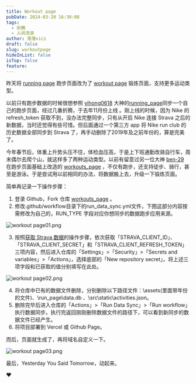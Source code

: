 ```yaml
---
title: Workout page
pubDate: 2024-03-20 16:30:08
tags:
  - 折腾
  - 人间流浪
author: 落落vici
draft: false
slug: workoutpage
hideInList: false
isTop: false
feature:
---
```

昨天将 [running page](https://run.hux.ink) 跑步页面改为了 [workout page](https://workout.hux.ink) 锻炼页面，支持更多运动类型。

以前只有跑步数据的时候很想参照 [yihong0618](https://github.com/yihong0618) 大神的[running_page](https://github.com/yihong0618/running_page)同步一个自己的跑步页面，经过几番折腾，于去年11月份上线 。刚上线的时候，因为 Nike 的refresh_token 获取不到，没办法完整同步，只有从开启 Nike 连接 Strava 之后的新数据，当时还觉得有些可惜。但后面通过一个第三方 app 将 Nike run club 的历史数据全部同步到 Strava 了，再手动删除了2019年及之前年份的，算是完美了。

今年春节后，体重上升势头压不住，体检血压高，于是上下班通勤改骑自行车，周末偶尔去爬个山，就这样多了两种运动类型。以前有留意过另一位大神 [ben-29](https://github.com/ben-29) 在跑步页面基础上改造的 [workouts_page](https://github.com/ben-29/workouts_page) ，不仅有跑步，还支持徒步、骑行，甚至是游泳。于是尝试用以前相同的办法，将数据搬上去，升级一下锻炼页面。

简单再记录一下操作步骤：
1. 登录 Github，Fork 仓库 [workouts_page](https://github.com/ben-29/workouts_page) 。
2. 修改.github/workflow目录下的run_data_sync.yml文件，下图这部分内容按需修改为自己的，RUN_TYPE 字段对应你想同步的数据跑步应用来源。

![workout page01.png](https://img.hux.ink/image/2024/03/workout%20page01.png)

3. 按照[获取 Strava 数据](https://github.com/yihong0618/running_page/blob/master/README-CN.md#strava)的操作步骤，依次获取「STRAVA_CLIENT_ID」、「STRAVA_CLIENT_SECRET」和「STRAVA_CLIENT_REFRESH_TOKEN」三项内容，然后进入仓库的「Settings」>「Security」>「Secrets and variables」>「Actions」，选择底部的「New repository secret」，将上述三项字段和已获取的值分别填写在此处。

![workout page02.png](https://img.hux.ink/image/2024/03/workout%20page02.png)

4. 将仓库中已有的数据文件删除，分别删除以下路径文件：\assets(里面带年份的文件)、\run_page\data.db 、\src\static\activities.json。
5. 删除完毕后进入仓库的「Actions」>「Run Data Sync」>「Run workflow」执行数据同步。执行完返回刚刚删除数据文件的路径下，可以看到新同步的数据文件已经产生。
6. 将项目部署到 Vercel 或 Github Page。

而后，页面就生成了，再将域名自定义一下。

![workout page03.png](https://img.hux.ink/image/2024/03/workout%20page03.png)

最后，Yesterday You Said Tomorrow，动起来。

❤